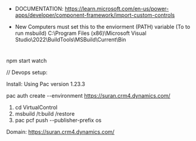 - DOCUMENTATION:
  https://learn.microsoft.com/en-us/power-apps/developer/component-framework/import-custom-controls

- New Computers must set this to the enviorment (PATH) variable (To to run msbuild)
  C:\Program Files (x86)\Microsoft Visual Studio\2022\BuildTools\MSBuild\Current\Bin

#

npm start watch

// Devops setup:

Install:
Using Pac version 1.23.3

pac auth create --environment https://suran.crm4.dynamics.com/

1. cd VirtualControl
2. msbuild /t:build /restore
3. pac pcf push --publisher-prefix os

Domain: https://suran.crm4.dynamics.com/
